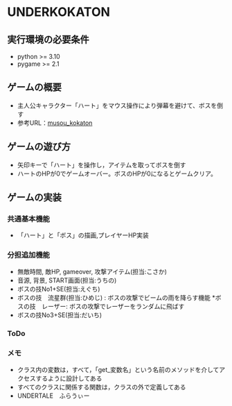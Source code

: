 # UNDERKOKATON

## 実行環境の必要条件
* python >= 3.10
* pygame >= 2.1

## ゲームの概要
* 主人公キャラクター「ハート」をマウス操作により弾幕を避けて、ボスを倒す
* 参考URL：[musou_kokaton](https://service.cloud.teu.ac.jp/moodle_epyc/course/view.php?id=20486)

## ゲームの遊び方
* 矢印キーで「ハート」を操作し，アイテムを取ってボスを倒す
* ハートのHPが0でゲームオーバー。ボスのHPが0になるとゲームクリア。

## ゲームの実装
### 共通基本機能
* 「ハート」と「ボス」の描画,プレイヤーHP実装

### 分担追加機能
* 無敵時間, 敵HP, gameover, 攻撃アイテム(担当:こさか)
* 音源, 背景, START画面(担当:うちの)
* ボスの技No1+SE(担当:えぐち)
* ボスの技　流星群(担当:ひめじ) : ボスの攻撃でビームの雨を降らす機能
*ボスの技　レーザー: ボスの攻撃でレーザーをランダムに飛ばす
* ボスの技No3+SE(担当:だいち)


### ToDo

### メモ
* クラス内の変数は，すべて，「get_変数名」という名前のメソッドを介してアクセスするように設計してある
* すべてのクラスに関係する関数は，クラスの外で定義してある
* UNDERTALE　ふらうぃー

